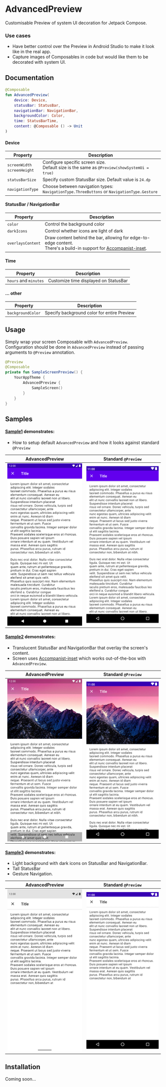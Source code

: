 # AdvancedPreview
Customisable Preview of system UI decoration for Jetpack Compose.  

### Use cases
- Have better control over the Preview in Android Studio to make it look like in the real app.
- Capture images of Composables in code but would like them to be decorated with system UI.

## Documentation

```kotlin
@Composable
fun AdvancedPreview(
    device: Device,
    statusBar: StatusBar,
    navigationBar: NavigationBar,
    backgroundColor: Color,
    time: StatusBarTime,
    content: @Composable () -> Unit
)
```

#### Device
| Property | Description |
|---|---|
| `screenWidth`<br/>`screenHeight` | Configure specific screen size.<br/>Default size is the same as `@Preview(showSystemUi = true)` |
| `statusBarSize` | Specify custom StatusBar size. Default value is `24.dp` |
| `navigationType` | Choose between navigation types: `NavigationType.ThreeButtons` or `NavigationType.Gesture` |


#### StatusBar / NavigationBar
| Property | Description |
|---|---|
| `color` | Control the background color |
| `darkIcons` | Control whether icons are light of dark |
| `overlaysContent` |  Draw content behind the bar, allowing for edge-to-edge content.<br/>There's a build-in support for [Accompanist-inset](https://google.github.io/accompanist/insets/). |

#### Time
| Property | Description |
|---|---|
| `hours` and `minutes`  |  Customize time displayed on StatusBar |

#### ... other
| Property | Description |
|---|---|
| `backgroundColor` | Specify background color for entire Preview |

## Usage
Simply wrap your screen Composable with `AdvancedPreview`.  
Configuration should be done in `AdvancedPreview` instead of passing arguments to `@Preview` annotation.

```kotlin
@Preview
@Composable
private fun SampleScreenPreview() {
    YourAppTheme {
        AdvancedPreview {
            SampleScreen()
        }
    }
}
```

## Samples

#### [Sample1](/sample/src/main/java/com/mobnetic/compose/advancedpreview/sample/Sample1.kt) demonstrates: 
- How to setup default `AdvancedPreview` and how it looks against standard `@Preview`

| AdvancedPreview | Standard `@Preview` |
|---|---|
| <img src="/docs/Sample1AdvancedPreview.png" width="260"> | <img src="/docs/Sample1StandardPreview.png" width="260"> |


#### [Sample2](/sample/src/main/java/com/mobnetic/compose/advancedpreview/sample/Sample2.kt) demonstrates:
- Translucent StatusBar and NavigationBar that overlay the screen's content.  
- Screen uses [Accompanist-inset](https://google.github.io/accompanist/insets/) which works out-of-the-box with `AdvancedPreview`.

| AdvancedPreview | Standard `@Preview` |
|---|---|
| <img src="/docs/Sample2AdvancedPreview.png" width="260"> | <img src="/docs/Sample2StandardPreview.png" width="260"> |

#### [Sample3](/sample/src/main/java/com/mobnetic/compose/advancedpreview/sample/Sample3.kt) demonstrates:
- Light background with dark icons on StatusBar and NavigationBar.
- Tall StatusBar 
- Gesture Navigation.

| AdvancedPreview | Standard `@Preview` |
|---|---|
| <img src="/docs/Sample3AdvancedPreview.png" width="260"> | <img src="/docs/Sample3StandardPreview.png" width="260"> |

## Installation
Coming soon…
